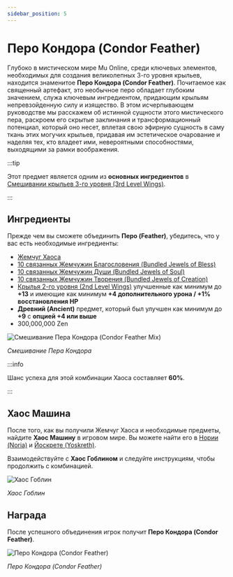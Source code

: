 ```yaml
---
sidebar_position: 5
---
```


# Перо Кондора (Condor Feather)

Глубоко в мистическом мире Mu Online, среди ключевых элементов, необходимых для создания великолепных 3-го уровня крыльев, находится знаменитое **Перо Кондора (Condor Feather)**. Почитаемое как священный артефакт, это необычное перо обладает глубоким значением, служа ключевым ингредиентом, придающим крыльям непревзойденную силу и изящество. В этом исчерпывающем руководстве мы расскажем об истинной сущности этого мистического пера, раскроем его скрытые заклинания и трансформационный потенциал, который оно несет, вплетая свою эфирную сущность в саму ткань этих могучих крыльев, придавая им эстетическое очарование и наделяя тех, кто владеет ими, невероятными способностями, выходящими за рамки воображения.

:::tip

Этот предмет является одним из **основных ингредиентов** в [Смешивании крыльев 3-го уровня (3rd Level Wings)](/crafting/wings/third-level-wings).

:::

## Ингредиенты

Прежде чем вы сможете объединить **Перо (Feather)**, убедитесь, что у вас есть необходимые ингредиенты:

- [Жемчуг Хаоса](/items/jewels/regular-jewels/jewel-of-chaos)
- [10 связанных Жемчужин Благословения (Bundled Jewels of Bless)](/items/jewels/regular-jewels/jewel-of-bless)
- [10 связанных Жемчужин Души (Bundled Jewels of Soul)](/items/jewels/regular-jewels/jewel-of-soul)
- [10 связанных Жемчужин Творения (Bundled Jewels of Creation)](/items/jewels/regular-jewels/jewel-of-creation)
- [Крылья 2-го уровня (2nd Level Wings)](/crafting/wings/second-level-wings) улучшенные как минимум до **+13** и имеющие как минимум **+4 дополнительного урона / +1% восстановления HP**
- **Древний (Ancient)** предмет, который был улучшен как минимум до **+9** с **опцией +4 или выше**
- 300,000,000 Zen

![Смешивание Пера Кондора (Condor Feather Mix)](/img/crafting/condor-feather.png)

_Смешивание Пера Кондора_

:::info

Шанс успеха для этой комбинации Хаоса составляет **60%**.

:::

## Хаос Машина

После того, как вы получили Жемчуг Хаоса и необходимые предметы, найдите **Хаос Машину** в игровом мире. Вы можете найти его в [Нории (Noria)](/maps/noria) и [Йоскрете (Yoskreth)](/maps/yoskreth).

Взаимодействуйте с **Хаос Гоблином** и следуйте инструкциям, чтобы продолжить с комбинацией.

![Хаос Гоблин](/img/crafting/chaos-goblin.png)

_Хаос Гоблин_

## Награда

После успешного объединения игрок получит **Перо Кондора (Condor Feather)**.

![Перо Кондора (Condor Feather)](/img/items/others/condor-feather.png)

_Перо Кондора (Condor Feather)_
